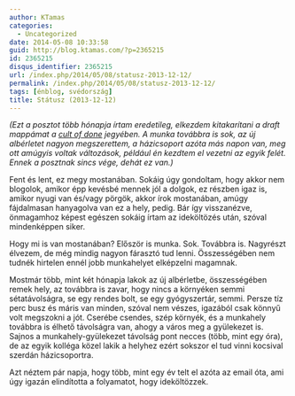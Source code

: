 ```yaml
---
author: KTamas
categories:
  - Uncategorized
date: 2014-05-08 10:33:58
guid: http://blog.ktamas.com/?p=2365215
id: 2365215
disqus_identifier: 2365215
url: /index.php/2014/05/08/statusz-2013-12-12/
permalink: /index.php/2014/05/08/statusz-2013-12-12/
tags: [énblog, svédország]
title: Státusz (2013-12-12)
---
```


_(Ezt a posztot több hónapja írtam eredetileg, elkezdem kitakarítani a draft mappámat a [cult of done](http://www.brepettis.com/blog/2009/3/3/the-cult-of-done-manifesto.html) jegyében. A munka továbbra is sok, az új albérletet nagyon megszerettem, a házicsoport azóta más napon van, meg ott amúgyis voltak változások, például én kezdtem el vezetni az egyik felét. Ennek a posztnak sincs vége, dehát ez van.)_

Fent és lent, ez megy mostanában. Sokáig úgy gondoltam, hogy akkor nem blogolok, amikor épp kevésbé mennek jól a dolgok, ez részben igaz is, amikor nyugi van és/vagy pörgök, akkor írok mostanában, amúgy fájdalmasan hanyagolva van ez a hely, pedig. Bár így visszanézve, önmagamhoz képest egészen sokáig írtam az ideköltözés után, szóval mindenképpen siker.

Hogy mi is van mostanában? Először is munka. Sok. Továbbra is. Nagyrészt élvezem, de még mindig nagyon fárasztó tud lenni. Összességében nem tudnék hirtelen ennél jobb munkahelyet elképzelni magamnak.

Mostmár több, mint két hónapja lakok az új albérletbe, összességében remek hely, az továbbra is zavar, hogy nincs a környéken semmi sétatávolságra, se egy rendes bolt, se egy gyógyszertár, semmi. Persze tíz perc busz és máris van minden, szóval nem vészes, igazából csak könnyű volt megszokni a jót. Cserébe csendes, szép környék, és a munkahely továbbra is élhető távolságra van, ahogy a város meg a gyülekezet is. Sajnos a munkahely-gyülekezet távolság pont necces (több, mint egy óra), de az egyik kolléga közel lakik a helyhez ezért sokszor el tud vinni kocsival szerdán házicsoportra.

Azt néztem pár napja, hogy több, mint egy év telt el azóta az email óta, ami úgy igazán elindította a folyamatot, hogy ideköltözzek.
